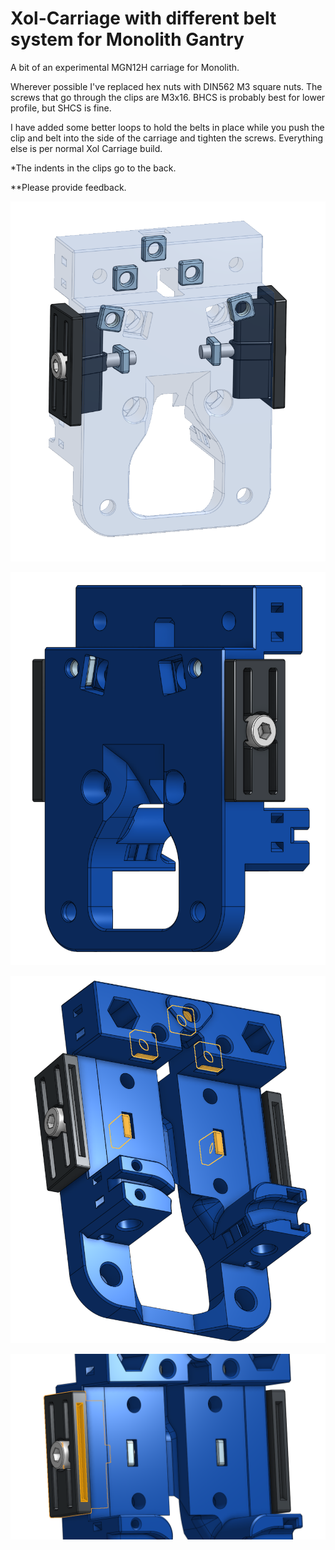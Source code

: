 # Xol-Carriage with different belt system for Monolith Gantry

A bit of an experimental MGN12H carriage for Monolith. 

Wherever possible I've replaced hex nuts with DIN562 M3 square nuts.
The screws that go through the clips are M3x16. BHCS is probably best for lower profile, but SHCS is fine. 

I have added some better loops to hold the belts in place while you push the clip and belt into the side of the carriage and tighten the screws. Everything else is per normal Xol Carriage build. 

*The indents in the clips go to the back. 

**Please provide feedback.

![alt text](Images/image1.png)

![alt text](Images/image2.png)

![alt text](Images/image3.png)

![alt text](Images/image4.png)

